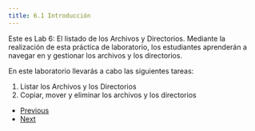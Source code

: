 ```yaml
---
title: 6.1 Introducción
---
```


Este es Lab 6: El listado de los Archivos y Directorios. Mediante la realización de esta práctica de laboratorio, los estudiantes aprenderán a navegar en y gestionar los archivos y los directorios.

En este laboratorio llevarás a cabo las siguientes tareas:

1. Listar los Archivos y los Directorios
2. Copiar, mover y eliminar los archivos y los directorios

* [ Previous](https://content.netdevgroup.com/labs/linux-essentials-es/6/)
* [Next ](https://content.netdevgroup.com/labs/linux-essentials-es/6/6.2)
